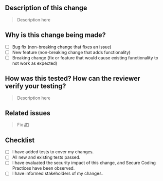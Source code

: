 <!--- Provide a general summary of your changes in the Title above -->

## Description of this change
<!--- Describe your changes in detail -->
<!--- Why is this change required? What problem does it solve? -->
> Description here

## Why is this change being made?
- [ ] Bug fix (non-breaking change that fixes an issue)
- [ ] New feature (non-breaking change that adds functionality)
- [ ] Breaking change (fix or feature that would cause existing functionality to not work as expected)

## How was this tested? How can the reviewer verify your testing?
<!--- Please describe in detail how you tested your changes. -->
<!--- Include details of your testing environment, and the tests you ran to -->
<!--- see how your change affects other areas of the code, etc. -->
> Description here

## Related issues
<!--- If fixing a bug, there should be an issue describing it with steps to reproduce -->
<!--- Please link to the issue here: -->
> Fix [#1]()

## Checklist
<!--- Go over all the following points, and put an `x` in all the boxes that apply. -->
<!--- If you're unsure about any of these, don't hesitate to ask. We're here to help! -->
- [ ] I have added tests to cover my changes.
- [ ] All new and existing tests passed.
- [ ] I have evaluated the security impact of this change, and Secure Coding Practices have been observed.
- [ ] I have informed stakeholders of my changes.
